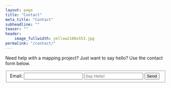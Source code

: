 ```yaml
---
layout: page
title: "Contact"
meta_title: "Contact"
subheadline: ""
teaser: ""
header:
    image_fullwidth: yellow2100x553.jpg
permalink: "/contact/"
---
```


Need help with a mapping project? Just want to say hello? Use the contact form below.

<form action="https://formspree.io/nwilgruber@gmail.com"
      method="POST">
      <fieldset>
            <label for="email">Email:</label>
            <input type="email" name="Email" required> 
            <input type="textarea" name="text" placeholder="Say Hello!" required stlye="width:200px,height:40px">
            <input type="submit" value="Send">
      </fieldset>
</form>
